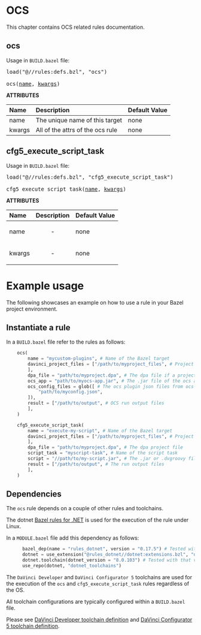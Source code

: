 # OCS
This chapter contains OCS related rules documentation. 

<a id="ocs"></a>

## ocs

Usage in `BUILD.bazel` file:

<pre>
load("@//rules:defs.bzl", "ocs")

ocs(<a href="#ocs-name">name</a>, <a href="#ocs-kwargs">kwargs</a>)
</pre>

**ATTRIBUTES**


| Name  | Description | Default Value |
| :------------- | :------------- | :------------- |
| <a id="ocs-name"></a>name |  The unique name of this target   |  none  |
| <a id="ocs-kwargs"></a>kwargs |  All of the attrs of the ocs rule   |  none |



<a id="cfg5_execute_script_task"></a>

## cfg5_execute_script_task

Usage in `BUILD.bazel` file:

<pre>
load("@//rules:defs.bzl", "cfg5_execute_script_task")

cfg5_execute_script_task(<a href="#cfg5_execute_script_task-name">name</a>, <a href="#cfg5_execute_script_task-kwargs">kwargs</a>)
</pre>

**ATTRIBUTES**

| Name  | Description | Default Value |
| :------------- | :------------- | :------------- |
| <a id="cfg5_execute_script_task-name"></a>name |  <p align="center"> - </p>   |  none |
| <a id="cfg5_execute_script_task-kwargs"></a>kwargs |  <p align="center"> - </p>   |  none |


# Example usage

The following showcases an example on how to use a rule in your Bazel project environment.

## Instantiate a rule

In a `BUILD.bazel` file refer to the rules as follows:

```python
    ocs(
        name = "mycustom-plugins", # Name of the Bazel target
        davinci_project_files = ["/path/to/myproject_files", # Project files if a project is modified
        ],
        dpa_file = "path/to/myproject.dpa", # The dpa file if a project is modified and not created
        ocs_app = "path/to/myocs-app.jar", # The .jar file of the ocs app
        ocs_config_files = glob([ # The ocs plugin json files from ocs home directory
            "path/to/myconfig.json",
        ]),
        result = ["/path/to/output", # OCS run output files
        ],
    )
```

```python
    cfg5_execute_script_task(
        name = "execute-my-script", # Name of the Bazel target
        davinci_project_files = ["/path/to/myproject_files", # Project files if a project is modified
        ],
        dpa_file = "path/to/myproject.dpa", # The dpa project file
        script_task = "myscript-task", # Name of the script task
        script = "//path/to/my-script.jar", # The .jar or .dvgroovy file
        result = ["/path/to/output", # The run output files
        ],
    )
```

## Dependencies

The ```ocs``` rule depends on a couple of other rules and toolchains. 

The dotnet [Bazel rules for .NET](https://github.com/bazel-contrib/rules_dotnet/tree/master) is used for the execution of the rule under Linux.

In a ```MODULE.bazel``` file add this dependency as follows:

```python
      bazel_dep(name = "rules_dotnet", version = "0.17.5") # Tested with that version
      dotnet = use_extension("@rules_dotnet//dotnet:extensions.bzl", "dotnet")
      dotnet.toolchain(dotnet_version = "8.0.103") # Tested with that version
      use_repo(dotnet, "dotnet_toolchains")
```

The `DaVinci Developer` and `DaVinci Configurator 5` toolchains are used for the execution of the ```ocs``` and ```cfg5_execute_script_task``` rules regardless of the OS.

All toolchain configurations are typically configured within a `BUILD.bazel` file. 

Please see [DaVinci Developer toolchain definition](../toolchains.md#davinci-developer-toolchains) and [DaVinci Configurator 5 toolchain definition](../toolchains.md#davinci-configurator-5-toolchains).
